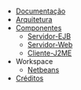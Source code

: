 <br />

  * [Documentação](Documentacao.md)
  * [Arquitetura](Arquitetura.md)
  * [Componentes](Componentes.md)
    * [Servidor-EJB](ComponenteServidorEJB.md)
    * [Servidor-Web](ComponenteServidorWAR.md)
    * [Cliente-J2ME](ComponenteClienteJ2ME.md)
  * Workspace
    * [Netbeans](WorkspaceNetbeans.md)
  * [Créditos](Creditos.md)

<br />